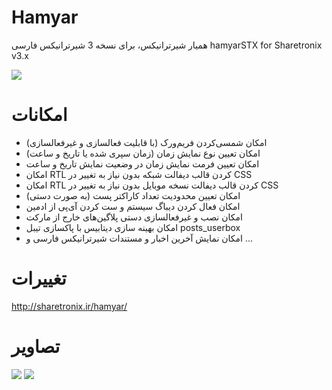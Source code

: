 # Hamyar
همیار شیرترانیکس، برای نسخه 3 شیرترانیکس فارسی
hamyarSTX for Sharetronix v3.x

<img src="http://sharetronix.ir/wp-content/uploads/2015/04/hamyarstx1.jpg" />

# امکانات
- امکان شمسی‌کردن فریم‌ورک (با قابلیت فعالسازی و غیرفعالسازی)
- امکان تعیین نوع نمایش زمان (زمان سپری شده یا تاریخ و ساعت)
- امکان تعیین فرمت نمایش زمان در وضعیت نمایش تاریخ و ساعت
- امکان RTL کردن قالب دیفالت شبکه بدون نیاز به تغییر در CSS
- امکان RTL کردن قالب دیفالت نسخه موبایل بدون نیاز به تغییر در CSS
- امکان تعیین محدودیت تعداد کاراکتر پست (به صورت دستی)
- امکان فعال کردن دیباگ سیستم و ست کردن آی‌پی از ادمین
- امکان نصب و غیرفعالسازی دستی پلاگین‌های خارج از مارکت
- امکان بهینه سازی دیتابیس با پاکسازی تیبل posts_userbox
- امکان نمایش آخرین اخبار و مستندات شیرترانیکس فارسی
و ...

# تغییرات
http://sharetronix.ir/hamyar/

# تصاویر
<img src="http://sharetronix.ir/wp-content/uploads/2015/04/hamyar-s1.jpg" />
<img src="http://sharetronix.ir/wp-content/uploads/2015/04/hamyar-s2.jpg" />